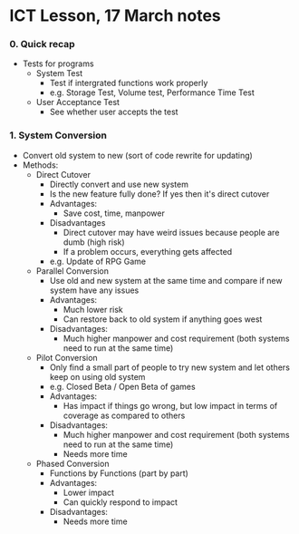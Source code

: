 # ICT Lesson, 17 March notes #

### 0. Quick recap ###
- Tests for programs
  - System Test
    - Test if intergrated functions work properly
    - e.g. Storage Test, Volume test, Performance Time Test    
  - User Acceptance Test
    - See whether user accepts the test

### 1. System Conversion ###
- Convert old system to new (sort of code rewrite for updating)
- Methods:
  - Direct Cutover
    - Directly convert and use new system
    - Is the new feature fully done? If yes then it's direct cutover
    - Advantages:
      - Save cost, time, manpower
    - Disadvantages
      - Direct cutover may have weird issues because people are dumb (high risk)
      - If a problem occurs, everything gets affected
    - e.g. Update of RPG Game
  - Parallel Conversion
    - Use old and new system at the same time and compare if new system have any issues
    - Advantages:
      - Much lower risk 
      - Can restore back to old system if anything goes west
    - Disadvantages:
      - Much higher manpower and cost requirement (both systems need to run at the same time)
  - Pilot Conversion 
    - Only find a small part of people to try new system and let others keep on using old system
    - e.g. Closed Beta /  Open Beta of games
    - Advantages:
      - Has impact if things go wrong, but low impact in terms of coverage as compared to others
    - Disadvantages:
      - Much higher manpower and cost requirement (both systems need to run at the same time)
      - Needs more time
  - Phased Conversion
    - Functions by Functions (part by part)
    - Advantages:
      - Lower impact
      - Can quickly respond to impact
    - Disadvantages:
      - Needs more time
